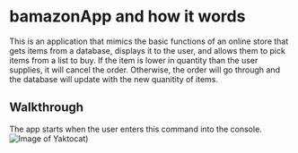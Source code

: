 # bamazonApp and how it words

This is an application that mimics the basic functions of an online store that gets items from a database, displays it to the user, and allows them to pick items from a list to buy. If the item is lower in quantity than the user supplies, it will cancel the order. Otherwise, the order will go through and the database will update with the new quanitity of items.

## Walkthrough

The app starts when the user enters this command into the console.
![Image of Yaktocat]())